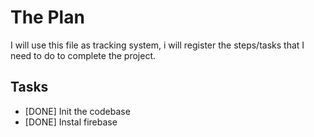 # The Plan

I will use this file as tracking system, i will register the steps/tasks that I need to do to complete the project.

## Tasks

- [DONE] Init the codebase
- [DONE] Instal firebase
